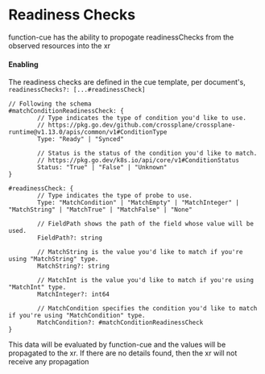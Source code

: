 # Readiness Checks

function-cue has the ability to propogate readinessChecks from the observed resources
into the xr

#### Enabling

The readiness checks are defined in the cue template, per document's, `readinessChecks?: [...#readinessCheck]`

```cue
// Following the schema
#matchConditionReadinessCheck: {
        // Type indicates the type of condition you'd like to use.
        // https://pkg.go.dev/github.com/crossplane/crossplane-runtime@v1.13.0/apis/common/v1#ConditionType
        Type: "Ready" | "Synced"

        // Status is the status of the condition you'd like to match.
        // https://pkg.go.dev/k8s.io/api/core/v1#ConditionStatus
        Status: "True" | "False" | "Unknown"
}

#readinessCheck: {
        // Type indicates the type of probe to use.
        Type: "MatchCondition" | "MatchEmpty" | "MatchInteger" | "MatchString" | "MatchTrue" | "MatchFalse" | "None"

        // FieldPath shows the path of the field whose value will be used.
        FieldPath?: string

        // MatchString is the value you'd like to match if you're using "MatchString" type.
        MatchString?: string

        // MatchInt is the value you'd like to match if you're using "MatchInt" type.
        MatchInteger?: int64

        // MatchCondition specifies the condition you'd like to match if you're using "MatchCondition" type.
        MatchCondition?: #matchConditionReadinessCheck
}
```

This data will be evaluated by function-cue and the values will be propagated to the xr.
If there are no details found, then the xr will not receive any propagation
